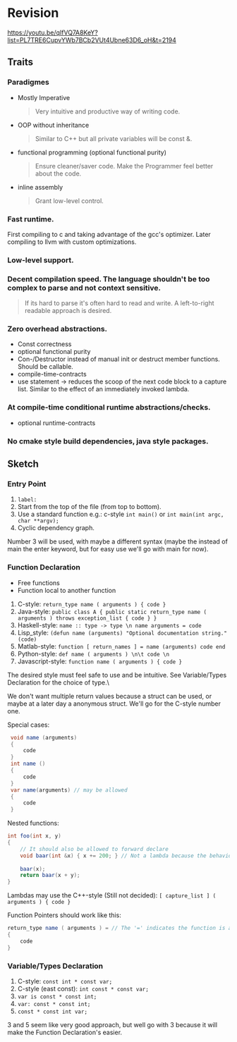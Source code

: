 # Revision
https://youtu.be/qIfVQ7A8KeY?list=PL7TRE6CupvYWb7BCb2VUt4Ubne63D6_oH&t=2194

## Traits
### Paradigmes
* Mostly Imperative
    >Very intuitive and productive way of writing code.
* OOP without inheritance
    >Similar to C++ but all private variables will be const &.
* functional programming (optional functional purity)
    >Ensure cleaner/saver code. Make the Programmer feel better about the code.
* inline assembly
    >Grant low-level control.
### Fast runtime.
First compiling to c and taking advantage of the gcc's optimizer.
Later compiling to llvm with custom optimizations.

### Low-level support.

### Decent compilation speed. The language shouldn't be too complex to parse and not context sensitive.
>If its hard to parse it's often hard to read and write. A left-to-right readable approach is desired.

### Zero overhead abstractions.
* Const correctness
* optional functional purity
* Con-/Destructor instead of manual init or destruct member functions. Should be callable.
* compile-time-contracts
* use statement -> reduces the scoop of the next code block to a capture list. Similar to the effect of an immediately invoked lambda.

### At compile-time conditional runtime abstractions/checks.
* optional runtime-contracts

### No cmake style build dependencies, java style packages.


## Sketch
### Entry Point
1. ```label:```
2. Start from the top of the file (from top to bottom).
3. Use a standard function e.g.: c-style ```int main()``` or ```int main(int argc, char **argv);``` 
4. Cyclic dependency graph.

Number 3 will be used, with maybe a different syntax (maybe the instead of main the enter keyword, but for easy use we'll go with main for now).

### Function Declaration
* Free functions
* Function local to another function

1. C-style: ```return_type name ( arguments ) { code }```
2. Java-style: ```public class A { public static return_type name ( arguments ) throws exception_list { code } }```
3. Haskell-style: ```name :: type -> type \n name arguments = code```
4. Lisp_style: ```(defun name (arguments) "Optional documentation string." (code)```
5. Matlab-style: ```function [ return_names ] = name (arguments) code end```
6. Python-style: ```def name ( arguments ) \n\t code \n```
7. Javascript-style: ```function name ( arguments ) { code }```

The desired style must feel safe to use and be intuitive.
See Variable/Types Declaration for the choice of type.\

We don't want multiple return values because a struct can be used, or maybe at a later day a anonymous struct. We'll go for the C-style number one.

Special cases:
```csharp
 void name (arguments)
 {
     code
 }
 int name ()
 {
     code
 }
 var name(arguments) // may be allowed
 {
     code
 }
```

Nested functions:
```csharp
int foo(int x, y)
{
    // It should also be allowed to forward declare
    void baar(int &x) { x += 200; } // Not a lambda because the behavior cant be changed
   
    baar(x);
    return baar(x + y);
}
```

Lambdas may use the C++-style (Still not decided):
```[ capture_list ] ( arguments ) { code }```

Function Pointers should work like this:
```csharp
return_type name ( arguments ) = // The '=' indicates the function is a variable (Function Pointers)
{
    code
}
```

### Variable/Types Declaration
1. C-style: ```const int * const var;```
2. C-style (east const): ```int const * const var;```
3. ```var is const * const int;```
4. ```var: const * const int;```
5. ```const * const int var;```

3 and 5 seem like very good approach, but well go with 3 because it will make the Function Declaration's easier.